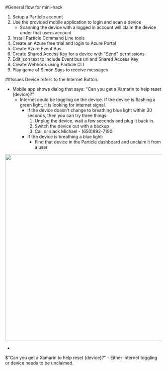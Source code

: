 #General flow for mini-hack
1. Setup a Particle account
2. Use the provided mobile application to login and scan a device
	* Scanning the device with a logged in account will claim the device under that users account
3. Install Particle Command Line tools
4. Create an Azure free trial and login to Azure Portal
5. Create Azure Event Bus
6. Create Shared Access Key for a device with "Send" permissions
7. Edit json text to include Event bus url and Shared Access Key
8. Create Webhook using Particle CLI
9. Play game of Simon Says to receive messages

##Issues
Device refers to the Internet Button.

* Mobile app shows dialog that says: "Can you get a Xamarin to help reset {device}?"
	* Internet could be toggling on the device. If the device is flashing a green light, it is looking for internet signal.
		* If the device doesn't change to breathing blue light within 30 seconds, then you can try three things:
			1. Unplug the device, wait a few seconds and plug it back in.
			2. Switch the device out with a backup
			3. Call or slack Michael - (650)892-7190
		* If the device is breathing a blue light:
			* Find that device in the Particle dashboard and unclaim it from a user
			
<img src="https://raw.githubusercontent.com/michael-watson/InternetButtonEvolve2016/master/images/readme/SimonSays_Overview.png?token=AIPtRmVs71JpUPVRIKoUUkXfzgccASdAks5XJjcuwA%3D%3D" width="600"/>

* 
$"Can you get a Xamarin to help reset {device}?" - Either internet toggling or device needs to be unclaimed.